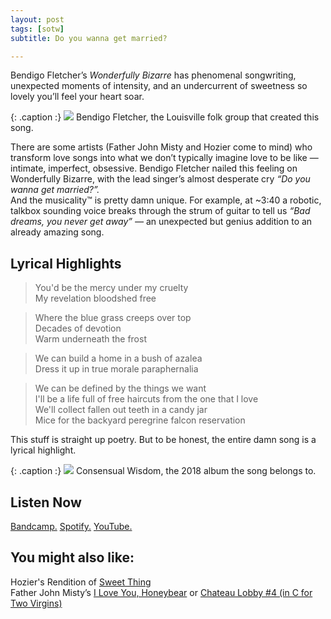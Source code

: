 ```yaml
---
layout: post
tags: [sotw]
subtitle: Do you wanna get married?

---
```


Bendigo Fletcher’s *Wonderfully Bizarre* has phenomenal songwriting, unexpected moments of intensity, and an undercurrent of sweetness so lovely you’ll feel your heart soar. 


{: .caption :}
![](https://i0.wp.com/atwoodmagazine.com/wp-content/uploads/2019/02/Bendigo-Fletcher-2019.jpg)
Bendigo Fletcher, the Louisville folk group that created this song.

There are some artists (Father John Misty and Hozier come to mind) who transform love songs into what we don’t typically imagine love to be like — intimate, imperfect, obsessive. Bendigo Fletcher nailed this feeling on Wonderfully Bizarre, with the lead singer’s almost desperate cry *“Do you wanna get married?”.*<br> 
And the musicality™ is pretty damn unique. For example, at ~3:40 a robotic, talkbox sounding voice breaks through the strum of guitar to tell us *“Bad dreams, you never get away” —* an unexpected but genius addition to an already amazing song.

## Lyrical Highlights


> You'd be the mercy under my cruelty <br>
> My revelation bloodshed free


> Where the blue grass creeps over top <br>
> Decades of devotion <br>
> Warm underneath the frost


> We can build a home in a bush of azalea <br>
> Dress it up in true morale paraphernalia <br>


> We can be defined by the things we want <br>
> I'll be a life full of free haircuts from the one that I love <br>
> We'll collect fallen out teeth in a candy jar <br>
> Mice for the backyard peregrine falcon reservation <br>

This stuff is straight up poetry. 
But to be honest, the entire damn song is a lyrical highlight.

{: .caption :}
![](https://f4.bcbits.com/img/a3552482767_10.jpg)
Consensual Wisdom, the 2018 album the song belongs to.

## Listen Now

[Bandcamp.](https://bendigofletcher.bandcamp.com/track/wonderfully-bizarre)
[Spotify.](https://open.spotify.com/track/3lbmdgYRVc3MkhSAu4xkTd?si=2tIgd3mxSIiZTIzzWhRxIQ)
[YouTube.](https://www.youtube.com/watch?v=brC6TTRBPR0) 

## You might also like:

Hozier's Rendition of [Sweet Thing](https://www.youtube.com/watch?v=HAbs_PYfpvQ) <br>
Father John Misty’s [I Love You, Honeybear](https://open.spotify.com/track/4l86U8arITFVBfDvYn82v7?si=Fm9m14s2QcmHxTfHpzuDog) or [Chateau Lobby #4 (in C for Two Virgins)](https://open.spotify.com/track/2eg2gvPXuwZ9FyrPaLgrXi?si=anpDt-pNTZi0Kj5z9-lwkw)
[](https://www.youtube.com/watch?v=HAbs_PYfpvQ)
